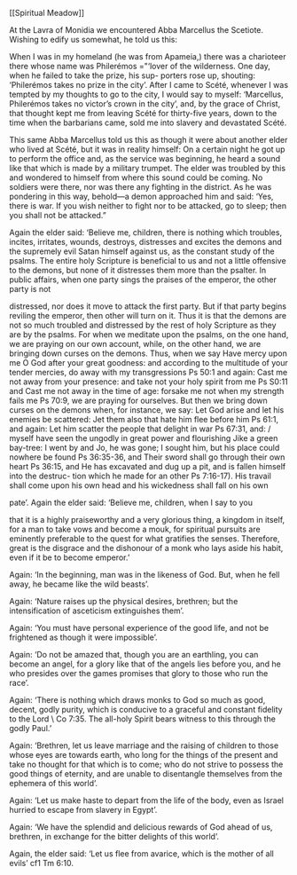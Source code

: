 [[Spiritual Meadow]]
 
At the Lavra of Monidia we encountered Abba Marcellus the Scetiote. Wishing to edify us somewhat, he told us this:  
 
When I was in my homeland (he was from Apameia,) there was a charioteer there whose name was Philerémos ="‘lover of the wilderness. One day, when he failed to take the prize, his sup- porters rose up, shouting: ‘Philerémos takes no prize in the city’. After I came to Scété, whenever I was tempted by my thoughts to go to the city, I would say to myself: ‘Marcellus, Philerémos takes no victor’s crown in the city’, and, by the grace of Christ, that thought kept me from leaving Scété for thirty-five years, down to the time when the barbarians came, sold me into slavery and devastated Scété.  
 
This same Abba Marcellus told us this as though it were about another elder who lived at Scété, but it was in reality himself: On a certain night he got up to perform the office and, as the service was beginning, he heard a sound like that which is made by a military trumpet. The elder was troubled by this and wondered to himself from where this sound could be coming. No soldiers were there, nor was there any fighting in the district. As he was pondering in this way, behold—a demon approached him and said: ‘Yes, there is war. If you wish neither to fight nor to be attacked, go to sleep; then you shall not be attacked.”  
 
Again the elder said: ‘Believe me, children, there is nothing which troubles, incites, irritates, wounds, destroys, distresses and excites the demons and the supremely evil Satan himself against us, as the constant study of the psalms. The entire holy Scripture is beneficial to us and not a little offensive to the demons, but none of it distresses them more than the psalter. In public affairs, when one party sings the praises of the emperor, the other party is not  
 
distressed, nor does it move to attack the first party. But if that party begins reviling the emperor, then other will turn on it. Thus it is that the demons are not so much troubled and distressed by the rest of holy Scripture as they are by the psalms. For when we meditate upon the psalms, on the one hand, we are praying on our own account, while, on the other hand, we are bringing down curses on the demons. Thus, when we say Have mercy upon me O God after your great goodness: and according to the multitude of your tender mercies, do away with my transgressions Ps 50:1 and again: Cast me not away from your presence: and take not your holy spirit from me Ps S0:11 and Cast me not away in the time of age: forsake me not when my strength fails me Ps 70:9, we are praying for ourselves. But then we bring down curses on the demons when, for instance, we say: Let God arise and let his enemies be scattered: Jet them also that hate him flee before him Ps 61:1, and again: Let him scatter the people that delight in war Ps 67:31, and: / myself have seen the ungodly in great power and flourishing Jike a green bay-tree: I went by and Jo, he was gone; I sought him, but his place could nowhere be found Ps 36:35-36, and Their sword shall go through their own heart Ps 36:15, and He has excavated and dug up a pit, and is fallen himself into the destruc- tion which he made for an other Ps 7:16-17). His travail shall come upon his own head and his wickedness shall fall on his own  
 
pate’. Again the elder said: ‘Believe me, children, when I say to you  
 
that it is a highly praiseworthy and a very glorious thing, a kingdom in itself, for a man to take vows and become a mouk, for spiritual pursuits are eminently preferable to the quest for what gratifies the senses. Therefore, great is the disgrace and the dishonour of a monk who lays aside his habit, even if it be to become emperor.’  
 
Again: ‘In the beginning, man was in the likeness of God. But, when he fell away, he became like the wild beasts’.  
 
Again: ‘Nature raises up the physical desires, brethren; but the intensification of asceticism extinguishes them’.  
 
Again: ‘You must have personal experience of the good life, and not be frightened as though it were impossible’.  
 
Again: ‘Do not be amazed that, though you are an earthling, you can become an angel, for a glory like that of the angels lies before you, and he who presides over the games promises that glory to those who run the race’.  
 
Again: ‘There is nothing which draws monks to God so much as good, decent, godly purity, which is conducive to a graceful and constant fidelity to the Lord \ Co 7:35. The all-holy Spirit bears witness to this through the godly Paul.’  
 
Again: ‘Brethren, let us leave marriage and the raising of children to those whose eyes are towards earth, who long for the things of the present and take no thought for that which is to come; who do not strive to possess the good things of eternity, and are unable to disentangle themselves from the ephemera of this world’.  
 
Again: ‘Let us make haste to depart from the life of the body, even as Israel hurried to escape from slavery in Egypt’.  
 
Again: ‘We have the splendid and delicious rewards of God ahead of us, brethren, in exchange for the bitter delights of this world’.  
 
Again, the elder said: ‘Let us flee from avarice, which is the mother of all evils’ cf1 Tm 6:10. 
